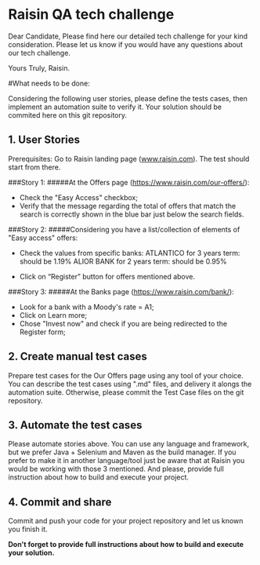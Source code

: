 # Raisin QA tech challenge


Dear Candidate,
Please find here our detailed tech challenge for your kind consideration.
Please let us know if you would have any questions about our tech challenge. 

Yours Truly,
Raisin. 


#What needs to be done:

Considering the following user stories, please define the tests cases, then implement an automation suite to verify it. Your solution should be commited here on this git repository.
## 1. User Stories 
Prerequisites:
Go to Raisin landing page (www.raisin.com). The test should start from there.

###Story 1: 
#####At the Offers page (https://www.raisin.com/our-offers/):
* Check the "Easy Access" checkbox;
* Verify that the message regarding the total of offers that match the search is correctly shown in the blue bar just below the search fields.

###Story 2: 
#####Considering you have a list/collection of elements of "Easy access" offers:
* Check the values from specific banks: 
    ATLANTICO for 3 years term: should be 1.19%
    ALIOR BANK for 2 years term: should be 0.95%

* Click on “Register” button for offers mentioned above. 	

###Story 3: 
#####At the Banks page (https://www.raisin.com/bank/):
* Look for a bank with a Moody's rate = A1;
* Click on Learn more;
* Chose "Invest now" and check if you are being redirected to the Register form;

## 2. Create manual test cases
Prepare test cases for the Our Offers page using any tool of your choice. You can describe the test cases using ".md" files, and delivery it alongs the automation suite. Otherwise, please commit the Test Case files on the git repository.

## 3. Automate the test cases 
Please automate stories above. You can use any language and framework, but we prefer Java + Selenium and Maven as the build manager. If you prefer to make it in another language/tool just be aware that at Raisin you would be working with those 3 mentioned. And please, provide full instruction about how to build and execute your project.

## 4. Commit and share
Commit and push your code for your project repository and let us known you finish it. 

**Don't forget to provide full instructions about how to build and execute your solution.**

